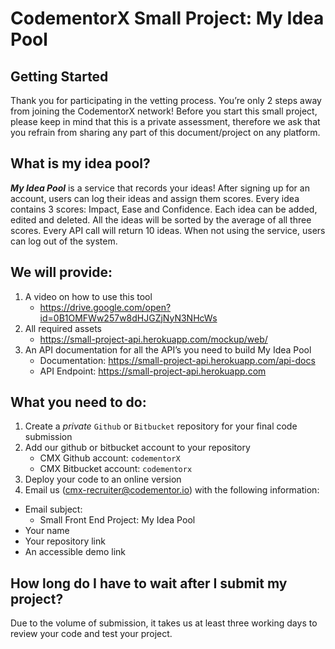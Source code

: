 # CodementorX Small Project: My Idea Pool

## Getting Started
Thank you for participating in the vetting process. You’re only 2 steps away from joining the CodementorX network! Before you start this small project, please keep in mind that this is a private assessment, therefore we ask that you refrain from sharing any part of this document/project on any platform. 

## What is my idea pool?
***My Idea Pool*** is a service that records your ideas! After signing up for an account, users can log their ideas and assign them scores. Every idea contains 3 scores: Impact, Ease and Confidence. Each idea can be added, edited and deleted. All the ideas will be sorted by the average of all three scores. Every API call will return 10 ideas. When not using the service, users can log out of the system.

## We will provide:
1. A video on how to use this tool
   - https://drive.google.com/open?id=0B1OMFWw257w8dHJGZjNyN3NHcWs
2. All required assets
   - https://small-project-api.herokuapp.com/mockup/web/
3. An API documentation for all the API’s you need to build My Idea Pool
   - Documentation: https://small-project-api.herokuapp.com/api-docs
   - API Endpoint: https://small-project-api.herokuapp.com

## What you need to do:
1. Create a *private* `Github` or `Bitbucket` repository for your final code submission
2. Add our github or bitbucket account to your repository
   - CMX Github account: `codementorX`
   - CMX Bitbucket account: `codementorx`
3. Deploy your code to an online version
4. Email us (cmx-recruiter@codementor.io) with the following information:
  - Email subject:
    - Small Front End Project: My Idea Pool
  - Your name
  - Your repository link
  - An accessible demo link

## How long do I have to wait after I submit my project?
Due to the volume of submission, it takes us at least three working days to review your code and test your project.
